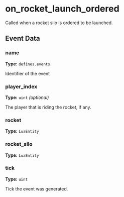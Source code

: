 # on_rocket_launch_ordered

Called when a rocket silo is ordered to be launched.

## Event Data

### name

**Type:** `defines.events`

Identifier of the event

### player_index

**Type:** `uint` *(optional)*

The player that is riding the rocket, if any.

### rocket

**Type:** `LuaEntity`

### rocket_silo

**Type:** `LuaEntity`

### tick

**Type:** `uint`

Tick the event was generated.


